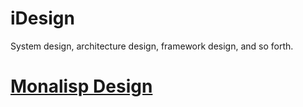 # iDesign
System design, architecture design, framework design, and so forth.

# [Monalisp Design](https://github.com/TobyMars/iDesign/blob/Design-monalisp/doc/product/monalisp/Monalisp/Monalisp.md)
